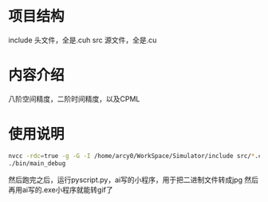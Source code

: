 # 项目结构
include 头文件，全是.cuh
src 源文件，全是.cu
# 内容介绍
八阶空间精度，二阶时间精度，以及CPML
# 使用说明
```bash
nvcc -rdc=true -g -G -I /home/arcy0/WorkSpace/Simulator/include src/*.cu -o bin/main_debug -std=c++17
./bin/main_debug
```
然后跑完之后，运行pyscript.py，ai写的小程序，用于把二进制文件转成jpg
然后再用ai写的.exe小程序就能转gif了

